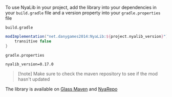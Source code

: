 To use NyaLib in your project, add the library into your dependencies in your `build.gradle` file and a version property into your `gradle.properties` file

`build.gradle`
```groovy
modImplementation("net.danygames2014:NyaLib:${project.nyalib_version}") {
	transitive false 
}
```


`gradle.properties`
```properties
nyalib_version=0.17.0
```

> [!note] Make sure to check the maven repository to see if the mod hasn't updated

The library is available on [Glass Maven](https://maven.glass-launcher.net/#/releases/net/danygames2014/NyaLib) and [NyaRepo](https://maven.fildand.cz/#/releases/net/danygames2014/NyaLib)
